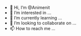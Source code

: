 - 👋 Hi, I’m @Animenit
- 👀 I’m interested in ...
- 🌱 I’m currently learning ...
- 💞️ I’m looking to collaborate on ...
- 📫 How to reach me ...

<!---
Animenit/Animenit is a ✨ special ✨ repository because its `README.md` (this file) appears on your GitHub profile.
You can click the Preview link to take a look at your changes.
--->
